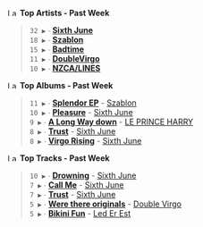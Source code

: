 <!--START_LASTFM_ARTISTS:{"period": "7day", "rows": 5}-->
<a href="https://last.fm" target="_blank"><img src="https://user-images.githubusercontent.com/17434202/215290617-e793598d-d7c9-428f-9975-156db1ba89cc.svg" alt="Last.fm Logo" width="18" height="13"/></a> **Top Artists - Past Week**

> `32 ▶️` ∙ **[Sixth June](https://www.last.fm/music/Sixth+June)**<br/>
> `18 ▶️` ∙ **[Szablon](https://www.last.fm/music/Szablon)**<br/>
> `15 ▶️` ∙ **[Badtime](https://www.last.fm/music/Badtime)**<br/>
> `11 ▶️` ∙ **[DoubleVirgo](https://www.last.fm/music/DoubleVirgo)**<br/>
> `10 ▶️` ∙ **[NZCA/LINES](https://www.last.fm/music/NZCA%2FLINES)**<br/>
<!--END_LASTFM_ARTISTS-->

<!--START_LASTFM_ALBUMS:{"period": "7day", "rows": 5}-->
<a href="https://last.fm" target="_blank"><img src="https://user-images.githubusercontent.com/17434202/215290617-e793598d-d7c9-428f-9975-156db1ba89cc.svg" alt="Last.fm Logo" width="18" height="13"/></a> **Top Albums - Past Week**

> `11 ▶️` ∙ **[Splendor EP](https://www.last.fm/music/Szablon/Splendor+EP)** - [Szablon](https://www.last.fm/music/Szablon)<br/>
> `10 ▶️` ∙ **[Pleasure](https://www.last.fm/music/Sixth+June/Pleasure)** - [Sixth June](https://www.last.fm/music/Sixth+June)<br/>
> `9 ▶️` ∙ **[A Long Way down](https://www.last.fm/music/LE+PRINCE+HARRY/A+Long+Way+down)** - [LE PRINCE HARRY](https://www.last.fm/music/LE+PRINCE+HARRY)<br/>
> `8 ▶️` ∙ **[Trust](https://www.last.fm/music/Sixth+June/Trust)** - [Sixth June](https://www.last.fm/music/Sixth+June)<br/>
> `8 ▶️` ∙ **[Virgo Rising](https://www.last.fm/music/Sixth+June/Virgo+Rising)** - [Sixth June](https://www.last.fm/music/Sixth+June)<br/>
<!--END_LASTFM_ALBUMS-->

<!--START_LASTFM_TRACKS:{"period": "7day", "rows": 5}-->
<a href="https://last.fm" target="_blank"><img src="https://user-images.githubusercontent.com/17434202/215290617-e793598d-d7c9-428f-9975-156db1ba89cc.svg" alt="Last.fm Logo" width="18" height="13"/></a> **Top Tracks - Past Week**

> `10 ▶️` ∙ **[Drowning](https://www.last.fm/music/Sixth+June/_/Drowning)** - [Sixth June](https://www.last.fm/music/Sixth+June)<br/>
> `7 ▶️` ∙ **[Call Me](https://www.last.fm/music/Sixth+June/_/Call+Me)** - [Sixth June](https://www.last.fm/music/Sixth+June)<br/>
> `7 ▶️` ∙ **[Trust](https://www.last.fm/music/Sixth+June/_/Trust)** - [Sixth June](https://www.last.fm/music/Sixth+June)<br/>
> `5 ▶️` ∙ **[Were there originals](https://www.last.fm/music/Double+Virgo/_/Were+there+originals)** - [Double Virgo](https://www.last.fm/music/Double+Virgo)<br/>
> `5 ▶️` ∙ **[Bikini Fun](https://www.last.fm/music/Led+Er+Est/_/Bikini+Fun)** - [Led Er Est](https://www.last.fm/music/Led+Er+Est)<br/>
<!--END_LASTFM_TRACKS-->